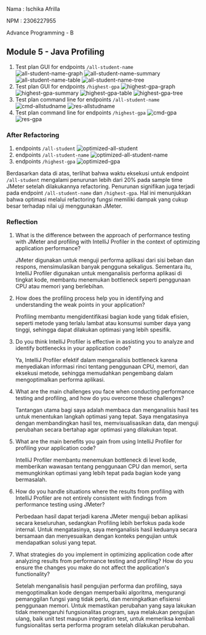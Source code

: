 Nama : Ischika Afrilla

NPM : 2306227955

Advance Programming - B
## Module 5 - Java Profiling
1. Test plan GUI for endpoints `/all-student-name`
   ![all-student-name-graph](image/all-student-name-graph.png)
   ![all-student-name-summary](image/all-student-name-summary.png)
   ![all-student-name-table](image/all-student-name-table.png)
   ![all-student-name-tree](image/all-student-name-tree.png)
2. Test plan GUI for endpoints `/highest-gpa`
   ![highest-gpa-graph](image/highest-gpa-graph.png)
   ![highest-gpa-summary](image/highest-gpa-summary.png)
   ![highest-gpa-table](image/highest-gpa-table.png)
   ![highest-gpa-tree](image/highest-gpa-tree.png)
3. Test plan command line for endpoints `/all-student-name`
   ![cmd-allstudname](image/cmd_allstudname.png)
   ![res-allstudname](image/res-allstudname.png)
4. Test plan command line for endpoints `/highest-gpa`
   ![cmd-gpa](image/cmd_gpa.png)
   ![res-gpa](image/res-highestgpa.png)

### After Refactoring
1. endpoints `/all-student`
![optimized-all-student](image/optimized-all-student.png)
2. endpoints `/all-student-name`
![optimized-all-student-name](image/optimized-all-student-name.png)
3. endpoints `/highest-gpa`
![optimized-gpa](image/optimized-gpa.png)

Berdasarkan data di atas, terlihat bahwa waktu eksekusi untuk endpoint `/all-student` mengalami penurunan lebih dari 20% pada sample time JMeter setelah dilakukannya refactoring. Penurunan signifikan juga terjadi pada endpoint `/all-student-name` dan `/highest-gpa`. Hal ini menunjukkan bahwa optimasi melalui refactoring fungsi memiliki dampak yang cukup besar terhadap nilai uji menggunakan JMeter.

### Reflection
1. What is the difference between the approach of performance testing with JMeter and profiling with IntelliJ Profiler in the context of optimizing application performance?
   
   JMeter digunakan untuk menguji performa aplikasi dari sisi beban dan respons, mensimulasikan banyak pengguna sekaligus. Sementara itu, IntelliJ Profiler digunakan untuk menganalisis performa aplikasi di tingkat kode, membantu menemukan bottleneck seperti penggunaan CPU atau memori yang berlebihan.

2. How does the profiling process help you in identifying and understanding the weak points in your application?
   
   Profiling membantu mengidentifikasi bagian kode yang tidak efisien, seperti metode yang terlalu lambat atau konsumsi sumber daya yang tinggi, sehingga dapat dilakukan optimasi yang lebih spesifik.

3. Do you think IntelliJ Profiler is effective in assisting you to analyze and identify bottlenecks in your application code?
   
   Ya, IntelliJ Profiler efektif dalam menganalisis bottleneck karena menyediakan informasi rinci tentang penggunaan CPU, memori, dan eksekusi metode, sehingga memudahkan pengembang dalam mengoptimalkan performa aplikasi.

4. What are the main challenges you face when conducting performance testing and profiling, and how do you overcome these challenges?

   Tantangan utama bagi saya adalah membaca dan menganalisis hasil tes untuk menentukan langkah optimasi yang tepat. Saya mengatasinya dengan membandingkan hasil tes, memvisualisasikan data, dan menguji perubahan secara bertahap agar optimasi yang dilakukan tepat.

5. What are the main benefits you gain from using IntelliJ Profiler for profiling your application code?
   
   IntelliJ Profiler membantu menemukan bottleneck di level kode, memberikan wawasan tentang penggunaan CPU dan memori, serta memungkinkan optimasi yang lebih tepat pada bagian kode yang bermasalah.

6. How do you handle situations where the results from profiling with IntelliJ Profiler are not entirely consistent with findings from performance testing using JMeter?

   Perbedaan hasil dapat terjadi karena JMeter menguji beban aplikasi secara keseluruhan, sedangkan Profiling lebih berfokus pada kode internal. Untuk mengatasinya, saya menganalisis hasil keduanya secara bersamaan dan menyesuaikan dengan konteks pengujian untuk mendapatkan solusi yang tepat.

7. What strategies do you implement in optimizing application code after analyzing results from performance testing and profiling? How do you ensure the changes you make do not affect the application's functionality?

   Setelah menganalisis hasil pengujian performa dan profiling, saya mengoptimalkan kode dengan memperbaiki algoritma, mengurangi pemanggilan fungsi yang tidak perlu, dan meningkatkan efisiensi penggunaan memori. Untuk memastikan perubahan yang saya lakukan tidak memengaruhi fungsionalitas program, saya melakukan pengujian ulang, baik unit test maupun integration test, untuk memeriksa kembali fungsionalitas serta performa program setelah dilakukan perubahan.